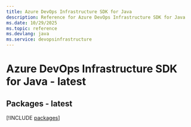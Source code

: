 ```yaml
---
title: Azure DevOps Infrastructure SDK for Java
description: Reference for Azure DevOps Infrastructure SDK for Java
ms.date: 10/29/2025
ms.topic: reference
ms.devlang: java
ms.service: devopsinfrastructure
---
```

# Azure DevOps Infrastructure SDK for Java - latest
## Packages - latest
[!INCLUDE [packages](devops-infrastructure-index.md)]